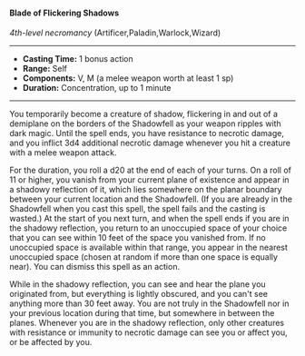 #### Blade of Flickering Shadows
*4th-level necromancy* (Artificer,Paladin,Warlock,Wizard)
___
- **Casting Time:** 1 bonus action
- **Range:** Self
- **Components:** V, M (a melee weapon worth at least 1 sp)
- **Duration:** Concentration, up to 1 minute
---
You temporarily become a creature of shadow, flickering in and out of a demiplane on the borders of the Shadowfell as your weapon ripples with dark magic. Until the spell ends, you have resistance to necrotic damage, and you inflict 3d4 additional necrotic damage whenever you hit a creature with a melee weapon attack.

For the duration, you roll a d20 at the end of each of your turns. On a roll of 11 or higher, you vanish from your current plane of existence and appear in a shadowy reflection of it, which lies somewhere on the planar boundary between your current location and the Shadowfell. (If you are already in the Shadowfell when you cast this spell, the spell fails and the casting is wasted.) At the start of you next turn, and when the spell ends if you are in the shadowy reflection, you return to an unoccupied space of your choice that you can see within 10 feet of the space you vanished from. If no unoccupied space is available within that range, you appear in the nearest unoccupied space (chosen at random if more than one space is equally near). You can dismiss this spell as an action.

While in the shadowy reflection, you can see and hear the plane you originated from, but everything is lightly obscured, and you can't see anything more than 30 feet away. You are not truly in the Shadowfell nor in your previous location during that time, but somewhere in between the planes. Whenever you are in the shadowy reflection, only other creatures with resistance or immunity to necrotic damage can see you or affect you, or be affected by you.
